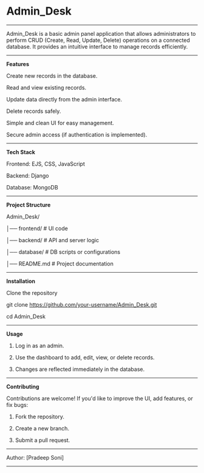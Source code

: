 # Admin_Desk

---

Admin_Desk is a basic admin panel application that allows administrators to perform CRUD (Create, Read, Update, Delete) operations on a connected database.
It provides an intuitive interface to manage records efficiently.

---

**Features**

Create new records in the database.

Read and view existing records.

Update data directly from the admin interface.

Delete records safely.

Simple and clean UI for easy management.

Secure admin access (if authentication is implemented).

---

**Tech Stack**

Frontend: EJS, CSS, JavaScript

Backend: Django

Database: MongoDB

---

**Project Structure**

Admin_Desk/

│── frontend/       # UI code

│── backend/        # API and server logic

│── database/       # DB scripts or configurations

│── README.md       # Project documentation


---

**Installation**

Clone the repository

git clone https://github.com/your-username/Admin_Desk.git

cd Admin_Desk

---

**Usage**

1. Log in as an admin.


2. Use the dashboard to add, edit, view, or delete records.


3. Changes are reflected immediately in the database.


---

**Contributing**

Contributions are welcome!
If you'd like to improve the UI, add features, or fix bugs:

1. Fork the repository.


2. Create a new branch.


3. Submit a pull request.

---

Author: [Pradeep Soni]


---
